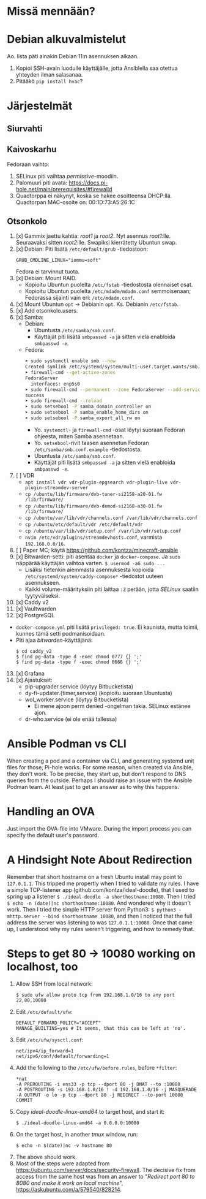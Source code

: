 # Missä mennään?

# Debian alkuvalmistelut

Ao. lista päti ainakin Debian 11:n asennuksen aikaan.

1. Kopioi SSH-avain luodulle käyttäjälle, jotta Ansiblella saa otettua yhteyden ilman salasanaa.
2. Pitääkö `pip install hvac`?

# Järjestelmät

## Siurvahti

## Kaivoskarhu
Fedoraan vaihto:
1. SELinux piti vaihtaa _permissive_-moodiin.
2. Palomuuri piti avata: https://docs.pi-hole.net/main/prerequisites/#firewalld
3. Quadtorppa ei näkynyt, koska se hakee osoitteensa DHCP:llä. Quadtorpan MAC-osoite on: 00:1D:73:A5:26:1C

## Otsonkolo

1. [x] Gammix jaettu kahtia: _root1_ ja _root2_. Nyt asennus _root1_:lle. Seuraavaksi sitten _root2_:lle. Swapiksi kierrätetty Ubuntun swap.
2. [x] Debian: Piti lisätä `/etc/default/grub` -tiedostoon:
   ```
   GRUB_CMDLINE_LINUX="iommu=soft"
   ```
   Fedora ei tarvinnut tuota.
3. [x] Debian: Mount RAID.
   - Kopioitu Ubuntun puolelta `/etc/fstab` -tiedostosta olennaiset osat.
   - Kopioitu Ubuntun puolelta `/etc/mdadm/mdadm.conf` semmoisenaan; Fedorassa sijainti vain eri: `/etc/mdadm.conf`.
4. [x] Mount Ubuntun `opt` -> Debianin `opt`. Ks. Debianin `/etc/fstab`.
5. [x] Add otsonkolo.users.
6. [x] Samba:
   - Debian:
      * Ubuntusta `/etc/samba/smb.conf`.
      * Käyttäjät piti lisätä `smbpasswd -a` ja sitten vielä enabloida `smbpasswd -e`.
   - Fedora:
      ```bash
      ➤ sudo systemctl enable smb --now
      Created symlink /etc/systemd/system/multi-user.target.wants/smb.service → /usr/lib/systemd/system/smb.service.
      ➤ firewall-cmd --get-active-zones
      FedoraServer
        interfaces: enp5s0
      ➤ sudo firewall-cmd --permanent --zone FedoraServer --add-service samba
      success
      ➤ sudo firewall-cmd --reload
      ➤ sudo setsebool -P samba_domain_controller on
      ➤ sudo setsebool -P samba_enable_home_dirs on
      ➤ sudo setsebool -P samba_export_all_rw on
      ```
      * Yo. `systemctl`- ja `firewall-cmd` -osat löytyi suoraan Fedoran ohjeesta, miten Samba asennetaan.
      * Yo. `setsebool`-rivit taasen asennetun Fedoran `/etc/samba/smb.conf.example` -tiedostosta.
      * Ubuntusta `/etc/samba/smb.conf`.
      * Käyttäjät piti lisätä `smbpasswd -a` ja sitten vielä enabloida `smbpasswd -e`.
7. [ ] VDR
   - `apt install vdr vdr-plugin-epgsearch vdr-plugin-live vdr-plugin-streamdev-server`
   - `cp /ubuntu/lib/firmware/dvb-tuner-si2158-a20-01.fw /lib/firmware/`
   - `cp /ubuntu/lib/firmware/dvb-demod-si2168-a30-01.fw /lib/firmware/`
   - `cp /ubuntu/var/lib/vdr/channels.conf /var/lib/vdr/channels.conf`
   - `cp /ubuntu/etc/default/vdr /etc/default/vdr`
   - `cp /ubuntu/var/lib/vdr/setup.conf /var/lib/vdr/setup.conf`
   - `nvim /etc/vdr/plugins/streamdevhosts.conf`, varmista `192.168.0.0/16`.
8. [ ] Paper MC; käytä https://github.com/kontza/minecraft-ansible
9. [x] Bitwarden-setti: piti asentaa `docker` ja `docker-compose`. Ja `sudo` näppärää käyttäjän vaihtoa varten. `$ usermod -aG sudo ...`
   - Lisäksi tietenkin aiemmasta asennuksesta kopioida `/etc/systemd/system/caddy-compose*` -tiedostot uuteen asennukseen.
   - Kaikki volume-määrityksiin piti laittaa `:Z` perään, jotta _SELinux_ saatiin tyytyväiseksi.
10. [x] Caddy v2
11. [x] Vaultwarden
12. [x] PostgreSQL
   - `docker-compose.yml` piti lisätä `privileged: true`. Ei kaunista, mutta toimii, kunnes tämä setti podmanisoidaan.
   - Piti ajaa _bitwarden_-käyttäjänä:
      ```
      $ cd caddy_v2
      $ find pg-data -type d -exec chmod 0777 {} ';'
      $ find pg-data -type f -exec chmod 0666 {} ';'
      ```
13. [x] Grafana
14. [x] Ajastukset:
    - pip-upgrader.service (löytyy Bitbucketista)
    - dy-fi-updater.{timer,service} (kopioitu suoraan Ubuntusta)
    - wol_worker.service (löytyy Bitbucketista)
      * Ei mene ajoon perm denied -ongelman takia. SELinux estänee ajon.
    - dr-who.service (ei ole enää tallessa)

# Ansible Podman vs CLI

When creating a pod and a container via CLI, and generating systemd unit files for those, Pi-hole works.
For some reason, when created via Ansible, they don't work. To be precise, they start up, but don't respond to DNS queries from the outside.
Perhaps I should raise an issue with the Ansible Podman team. At least just to get an answer as to why this happens.

# Handling an OVA

Just import the OVA-file into VMware. During the import process you can specify the default user's password.

# A Hindsight Note About Redirection

Remember that short hostname on a fresh Ubuntu install may point to `127.0.1.1`. This tripped me propertly when I tried to validate my rules. I have a simple TCP-listener app (github.com/kontza/ideal-doodle), that I used to spring up a listener `$ ./ideal-doodle -a shorthostname:10080`. Then I tried `$ echo -n (date)|nc shorthostname:10080`. And wondered why it doesn't work. Then I tried the simple HTTP server from Python3: `$ python3 -mhttp.server --bind shorthostname 10080`, and then I noticed that the full address the server was listening to was `127.0.1.1:10080`. Once that came up, I understood why my rules weren't triggering, and how to remedy that.

# Steps to get 80 -> 10080 working on localhost, too

1. Allow SSH from local network:<br>
   ```
   $ sudo ufw allow proto tcp from 192.168.1.0/16 to any port 22,80,10080
   ```
1. Edit `/etc/default/ufw`:
   ```
   DEFAULT_FORWARD_POLICY="ACCEPT"
   MANAGE_BUILTINS=yes # It seems, that this can be left at 'no'.
   ```
1. Edit `/etc/ufw/sysctl.conf`:
   ```
   net/ipv4/ip_forward=1
   net/ipv6/conf/default/forwarding=1
   ```
1. Add the following to the `/etc/ufw/before.rules`, before `*filter`:
   ```
   *nat
   -A PREROUTING -i ens33 -p tcp --dport 80 -j DNAT --to :10080
   -A POSTROUTING -s 192.168.1.0/16 ! -d 192.168.1.0/16 -j MASQUERADE
   -A OUTPUT -o lo -p tcp --dport 80 -j REDIRECT --to-port 10080
   COMMIT
   ```
1. Copy _ideal-doodle-linux-amd64_ to target host, and start it:
   ```
   $ ./ideal-doodle-linux-amd64 -a 0.0.0.0:10080
   ```
1. On the target host, in another _tmux_ window, run:
   ```
   $ echo -n $(date)|nc -v hostname 80
   ```
1. The above should work.
1. Most of the steps were adapted from https://ubuntu.com/server/docs/security-firewall. The decisive fix from access from the same host was from an answer to "_Redirect port 80 to 8080 and make it work on local machine_", https://askubuntu.com/a/579540/828214.
